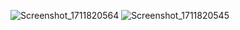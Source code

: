 
![Screenshot_1711820564](https://github.com/Maanitchoudhury/PulseSocialgdsc/assets/117008757/de5cd085-77e5-4421-87d2-a6f166da57ec)
![Screenshot_1711820545](https://github.com/Maanitchoudhury/PulseSocialgdsc/assets/117008757/abf37b04-aca0-436d-8491-7b48465ad43f)
